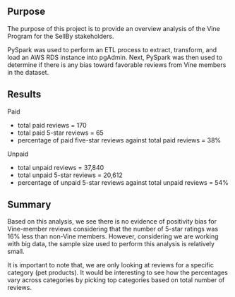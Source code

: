 ## Purpose

The purpose of this project is to provide an overview analysis of the Vine Program for the SellBy stakeholders.

PySpark was used to perform an ETL process to extract, transform, and load an AWS RDS instance into pgAdmin. Next, PySpark was then used to determine if there is any bias toward favorable reviews from Vine members in the dataset. 

## Results

Paid
- total paid reviews = 170
- total paid 5-star reviews = 65
- percentage of paid five-star reviews against total paid reviews = 38%

Unpaid
- total unpaid reviews = 37,840
- total unpaid 5-star reviews = 20,612
- percentage of unpaid 5-star reviews against total unpaid reviews = 54%

## Summary

Based on this analysis, we see there is no evidence of positivity bias for Vine-member reviews considering that the number of 5-star ratings was 16% less than non-Vine members. However, considering we are working with big data, the sample size used to perform this analysis is relatively small.

It is important to note that, we are only looking at reviews for a specific category (pet products). It would be interesting to see how the percentages vary across categories by picking top categories based on total number of reviews. 